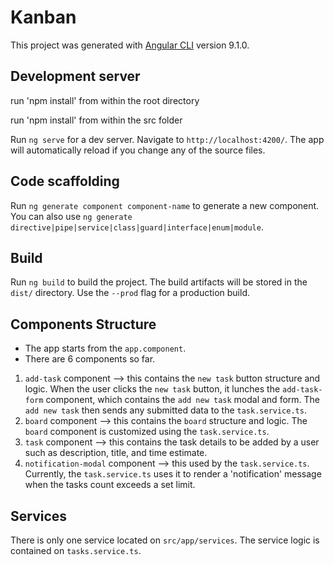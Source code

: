 # Kanban

This project was generated with [Angular CLI](https://github.com/angular/angular-cli) version 9.1.0.

## Development server

run 'npm install' from within the root directory

run 'npm install' from within the src folder

Run `ng serve` for a dev server. Navigate to `http://localhost:4200/`. The app will automatically reload if you change any of the source files.

## Code scaffolding

Run `ng generate component component-name` to generate a new component. You can also use `ng generate directive|pipe|service|class|guard|interface|enum|module`.

## Build

Run `ng build` to build the project. The build artifacts will be stored in the `dist/` directory. Use the `--prod` flag for a production build.

## Components Structure

- The app starts from the `app.component`.
- There are 6 components so far.

1. `add-task` component --> this contains the `new task` button structure and logic. When the user clicks the `new task` button, it lunches the `add-task-form` component, which contains the `add new task` modal and form. The `add new task` then sends any submitted data to the `task.service.ts`.
2. `board` component --> this contains the `board` structure and logic. The `board` component is customized using the `task.service.ts`.
3. `task` component --> this contains the task details to be added by a user such as description, title, and time estimate.
4. `notification-modal` component --> this used by the `task.service.ts`. Currently, the `task.service.ts` uses it to render a 'notification' message when the tasks count exceeds a set limit.

## Services

There is only one service located on `src/app/services`. The service logic is contained on `tasks.service.ts`.
